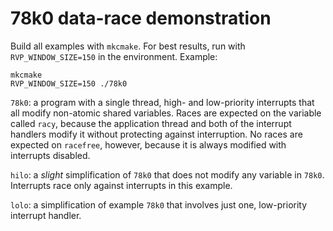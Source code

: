 # 78k0 data-race demonstration

Build all examples with `mkcmake`.  For best results, run with
`RVP_WINDOW_SIZE=150` in the environment.  Example:

```
mkcmake
RVP_WINDOW_SIZE=150 ./78k0
```

`78k0`: a program with a single thread, high- and low-priority
    interrupts that all modify non-atomic shared variables.  Races are
    expected on the variable called `racy`, because the application
    thread and both of the interrupt handlers modify it without
    protecting against interruption.  No races are expected on
    `racefree`, however, because it is always modified with interrupts
    disabled.

`hilo`: a _slight_ simplification of `78k0` that does not modify any
    variable in `78k0`.  Interrupts race only against interrupts in this
    example.

`lolo`: a simplification of example `78k0` that involves just one,
    low-priority interrupt handler.
